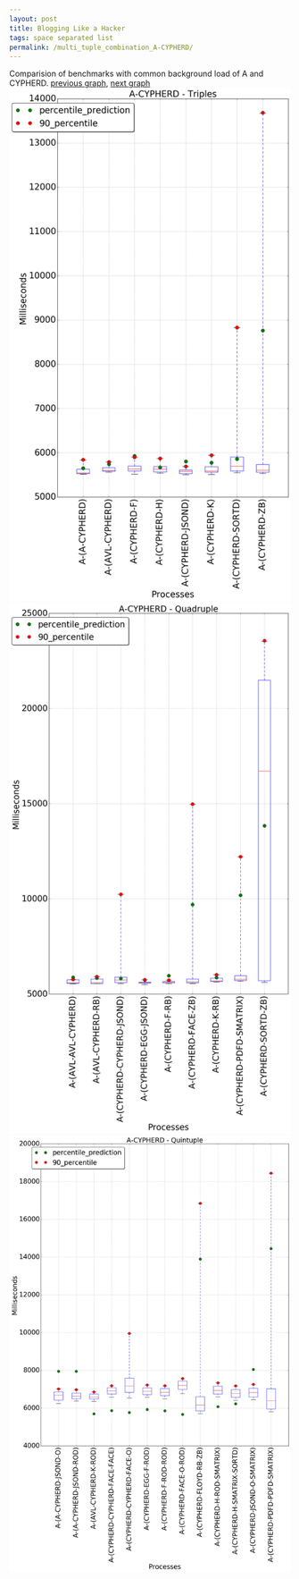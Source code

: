```yaml
---
layout: post
title: Blogging Like a Hacker
tags: space separated list
permalink: /multi_tuple_combination_A-CYPHERD/
---
```


Comparision of benchmarks with common background load of A and CYPHERD.
[previous graph](../multi_tuple_combination_A-A/), [next graph](../multi_tuple_combination_A-EGG/)
![graph figure](./images/triple/A/A-CYPHERD_box.png)![graph figure](./images/quadruple/A/A-CYPHERD_box.png)![graph figure](./images/quintuple/A/A-CYPHERD_box.png)
